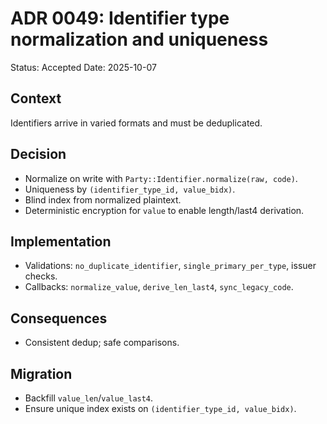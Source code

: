 
# ADR 0049: Identifier type normalization and uniqueness
Status: Accepted
Date: 2025-10-07

## Context
Identifiers arrive in varied formats and must be deduplicated.

## Decision
- Normalize on write with `Party::Identifier.normalize(raw, code)`.
- Uniqueness by `(identifier_type_id, value_bidx)`.
- Blind index from normalized plaintext.
- Deterministic encryption for `value` to enable length/last4 derivation.

## Implementation
- Validations: `no_duplicate_identifier`, `single_primary_per_type`, issuer checks.
- Callbacks: `normalize_value`, `derive_len_last4`, `sync_legacy_code`.

## Consequences
- Consistent dedup; safe comparisons.

## Migration
- Backfill `value_len`/`value_last4`.
- Ensure unique index exists on `(identifier_type_id, value_bidx)`.
